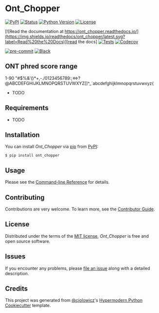 # Ont_Chopper

[![PyPI](https://img.shields.io/pypi/v/ont_chopper.svg)][pypi_]
[![Status](https://img.shields.io/pypi/status/ont_chopper.svg)][status]
[![Python Version](https://img.shields.io/pypi/pyversions/ont_chopper)][python version]
[![License](https://img.shields.io/pypi/l/ont_chopper)][license]

[![Read the documentation at https://ont_chopper.readthedocs.io/](https://img.shields.io/readthedocs/ont_chopper/latest.svg?label=Read%20the%20Docs)][read the docs]
[![Tests](https://github.com/dolittle007/ont_chopper/workflows/Tests/badge.svg)][tests]
[![Codecov](https://codecov.io/gh/dolittle007/ont_chopper/branch/main/graph/badge.svg)][codecov]

[![pre-commit](https://img.shields.io/badge/pre--commit-enabled-brightgreen?logo=pre-commit&logoColor=white)][pre-commit]
[![Black](https://img.shields.io/badge/code%20style-black-000000.svg)][black]

[pypi_]: https://pypi.org/project/ont_chopper/
[status]: https://pypi.org/project/ont_chopper/
[python version]: https://pypi.org/project/ont_chopper
[read the docs]: https://ont_chopper.readthedocs.io/
[tests]: https://github.com/dolittle007/ont_chopper/actions?workflow=Tests
[codecov]: https://app.codecov.io/gh/dolittle007/ont_chopper
[pre-commit]: https://github.com/pre-commit/pre-commit
[black]: https://github.com/psf/black

## ONT phred score range
1-90
"#$%&'()*+,-./0123456789:;<=>?@ABCDEFGHIJKLMNOPQRSTUVWXYZ[\]^_`abcdefghijklmnopqrstuvwxyz{

- TODO

## Requirements

- TODO

## Installation

You can install _Ont_Chopper_ via [pip] from [PyPI]:

```console
$ pip install ont_chopper
```

## Usage

Please see the [Command-line Reference] for details.

## Contributing

Contributions are very welcome.
To learn more, see the [Contributor Guide].

## License

Distributed under the terms of the [MIT license][license],
_Ont_Chopper_ is free and open source software.

## Issues

If you encounter any problems,
please [file an issue] along with a detailed description.

## Credits

This project was generated from [@cjolowicz]'s [Hypermodern Python Cookiecutter] template.

[@cjolowicz]: https://github.com/cjolowicz
[pypi]: https://pypi.org/
[hypermodern python cookiecutter]: https://github.com/cjolowicz/cookiecutter-hypermodern-python
[file an issue]: https://github.com/dolittle007/ont_chopper/issues
[pip]: https://pip.pypa.io/

<!-- github-only -->

[license]: https://github.com/dolittle007/ont_chopper/blob/main/LICENSE
[contributor guide]: https://github.com/dolittle007/ont_chopper/blob/main/CONTRIBUTING.md
[command-line reference]: https://ont_chopper.readthedocs.io/en/latest/usage.html
